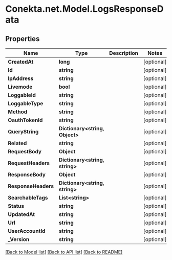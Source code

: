 # Conekta.net.Model.LogsResponseData

## Properties

Name | Type | Description | Notes
------------ | ------------- | ------------- | -------------
**CreatedAt** | **long** |  | [optional] 
**Id** | **string** |  | [optional] 
**IpAddress** | **string** |  | [optional] 
**Livemode** | **bool** |  | [optional] 
**LoggableId** | **string** |  | [optional] 
**LoggableType** | **string** |  | [optional] 
**Method** | **string** |  | [optional] 
**OauthTokenId** | **string** |  | [optional] 
**QueryString** | **Dictionary&lt;string, Object&gt;** |  | [optional] 
**Related** | **string** |  | [optional] 
**RequestBody** | **Object** |  | [optional] 
**RequestHeaders** | **Dictionary&lt;string, string&gt;** |  | [optional] 
**ResponseBody** | **Object** |  | [optional] 
**ResponseHeaders** | **Dictionary&lt;string, string&gt;** |  | [optional] 
**SearchableTags** | **List&lt;string&gt;** |  | [optional] 
**Status** | **string** |  | [optional] 
**UpdatedAt** | **string** |  | [optional] 
**Url** | **string** |  | [optional] 
**UserAccountId** | **string** |  | [optional] 
**_Version** | **string** |  | [optional] 

[[Back to Model list]](../README.md#documentation-for-models) [[Back to API list]](../README.md#documentation-for-api-endpoints) [[Back to README]](../README.md)

